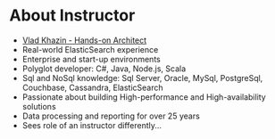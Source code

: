 # About Instructor #

* <a href="https://www.linkedin.com/in/vkhazin" target="_blank">Vlad Khazin - Hands-on Architect</a>
* Real-world ElasticSearch experience
* Enterprise and start-up environments
* Polyglot developer: C#, Java, Node.js, Scala
* Sql and NoSql knowledge: Sql Server, Oracle, MySql, PostgreSql, Couchbase, Cassandra, ElasticSearch
* Passionate about building High-performance and High-availability solutions
* Data processing and reporting for over 25 years
* Sees role of an instructor differently...